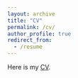```yaml
---
layout: archive
title: "CV"
permalink: /cv/
author_profile: true
redirect_from:
  - /resume
---
```


Here is my <ins>[CV](/files/Yuanning_Li_CV.pdf)</ins>.
